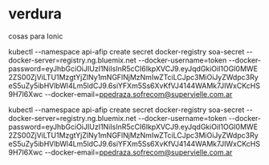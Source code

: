 # verdura
cosas para Ionic


kubectl --namespace api-afip create secret docker-registry soa-secret --docker-server=registry.ng.bluemix.net --docker-username=token --docker-password=eyJhbGciOiJIUzI1NiIsInR5cCI6IkpXVCJ9.eyJqdGkiOiI1OGI0MWE2ZS00ZjViLTU1MzgtYjZlNy1mNGFlNjMzNmIwZTciLCJpc3MiOiJyZWdpc3RyeS5uZy5ibHVlbWl4Lm5ldCJ9.6siYFXm5Ss6XvKfVJ4144WAMk7JIWxCKcHS9H7I6Xwc --docker-email=ppedraza.sofrecom@supervielle.com.ar


kubectl --namespace api-afip create secret docker-registry soa-secret --docker-server=registry.ng.bluemix.net --docker-username=token --docker-password=eyJhbGciOiJIUzI1NiIsInR5cCI6IkpXVCJ9.eyJqdGkiOiI1OGI0MWE2ZS00ZjViLTU1MzgtYjZlNy1mNGFlNjMzNmIwZTciLCJpc3MiOiJyZWdpc3RyeS5uZy5ibHVlbWl4Lm5ldCJ9.6siYFXm5Ss6XvKfVJ4144WAMk7JIWxCKcHS9H7I6Xwc --docker-email=ppedraza.sofrecom@supervielle.com.ar
